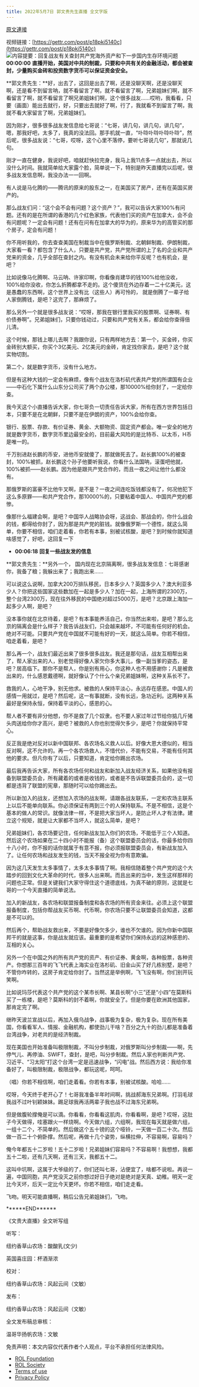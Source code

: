 ```yaml
---
title: 2022年5月7日 郭文贵先生直播 全文字版
---
```


[原文連接](https://gnews.org/zh-hans/2497858/)

视频链接：[https://gettr.com/post/p18pki5140c](https://gettr.com/post/p18pki5140c)
 ![内容提要：回复战友有关查封共产党海外资产和下一步国内生存环境问题](https://assets.gnews.org/wp-content/uploads/2022/05/image-1103.png) 
**00:00:00** **直播开始，美国对中共的制裁，只要和中共有关的金融活动，都会被查封，少量购买金砖和投资数字货币可以保证资金安全。**
 
**郭文贵先生：**好，出去了，这回是出去了啊，还是没聊天啊，还是没聊天啊，还是看不到留言呐，就不看留言了啊，就不看留言了啊，兄弟姐妹们啊，就不看留言了啊，就不看留言了啊兄弟姐妹们啊，这个很多战友……哎哟，我看看，只要（画面）能出去就行，好，只要出去就好了啊，行了，我就看不到留言了啊，我就不看大家留言了啊，兄弟姐妹们。
 
因为刚才，很多很多战友发信息给七哥说：“七哥，讲几句，讲几句，讲几句”，嗯，那我好吧，太多了，我真的没法回。那手机就一直，“卟唥卟唥卟唥卟唥”，然后呢，很多战友说：“七哥，哎呀，这个心里不落停，要听七哥说几句”，那就说几句。
 
刚才一直在健身，我说好吧，咱就赶快拉完身，我马上我11点多一点就出去，所以没什么时间。我就简单给大家露个脸，简单说一下，特别是昨天直播完以后呢，很多战友发信息啊，我没办法一一回啊。
 
有人说是马化腾的——腾讯的原来的股东之一，在美国买了房产，还有在英国买房产的。
 
那么战友们问：“这个会不会有问题？这个资产？”，我可以告诉大家100%有问题。还有的是在所谓的香港的几个红色家族，代表他们买的资产在加拿大，会不会有问题呢？一定会有问题！还有在问有在加拿大的华为的，原来华为的高管买的那个房子，定会有问题！
 
你不用听我的，你去查查美国在制裁当中在俄罗斯制裁、北朝鲜制裁、伊朗制裁，大家看一看？都包含了什么人，只要是共产党，共产党所谓的上了名的企业和共产党来的资金，几乎全部在查封之内。有没有机会未来给你平反呢？也有机会，是吧？
 
比如说像马化腾啊、马云呐、许家印啊，你看像肖建华的钱100%给他没收，100%给你没收，你怎么折腾都拿不走的。这个傻货在外边存着一二十亿美元，这是愚蠢的东西啊，这个世界上没有比（这些人）再可怜的， 就是倒腾了一辈子给人家倒腾钱，是吧？这完了，那麻烦了。
 
那么另外一个就是很多战友说：“哎呀，那我在银行里我买的股票啊、证券啊、有价债券啊”。兄弟姐妹们，只要你钱动过，只要和共产党有关系，都会给你查得倍儿清。
 
这个时候，那钱上哪儿去啊？我跟你说，只有两样地方去：第一个，买金砖，你买金砖别大额买，你买个3亿美元、2亿美元的金砖，肯定找你家去，是吧？这个就实物切割。
 
第二个，就是数字货币，没有什么地方。
 
但是有这种大钱的一定会有麻烦，像有个战友在洛杉矶代表共产党的所谓国有企业——中石化下属什么山东分公司买了两个办公楼，那10000%给你封了，一定给你查。
 
我今天这个小直播告诉大家，你七哥负一切责任告诉大家，所有在西方世界包括日本，只要不是在北朝鲜，只要不是在伊朗的资产，100%会给你查。
 
银行、股票、存款、有价证券、黄金、大额物资、固定资产都会。唯一安全的地方就是数字货币，数字货币里边最安全的，目前最大风险的是比特币、以太币，H币是唯一的。
 
千万别进赵长鹏的币安，进他币安就傻了，那就做死去了。赵长鹏100%的被查封，100%被抓，赵长鹏这个孙子他要听我说，你看什么法国呐，滚蛋吧他就，100%被抓——赵长鹏。因为他是跟共产党合作的，而且一夜之间让他什么都没有。
 
那俄罗斯的富豪不比他牛叉啊，是不是？一夜之间连吃饭钱都没有了，何况他犯下这么多原罪——和共产党合作，那10000%的，只要粘着中国人、中国共产党的都惨。
 
像那什么福建会啊，是吧？中国华人战略协会呀，这战会、那战会的，你什么战会的钱，都得给你封了，因为那是共产党的脏钱。就像俄罗斯一个德性，就这么简单，你要不相信，咱们走着看，你若有本事，别被试核酸，是吧？到时候你就知道啥感觉了，好吧，这回复一下
 
- **00:06:18** **回复一些战友发的信息**

**郭文贵先生：**另外一个， 国内现在北京隔离啊，很多战友发信息：七哥感谢你，我备了粮；我躲出来了；我跑出来……
 
可以说这么说啊，加拿大200万排队移民，日本多少人？英国多少人？澳大利亚多少人？你把这些国家这些数加在一起是多少人？加在一起，上海所谓的2300万，整个台湾2300万，现在往外移民的中国绝对超过5000万，是吧？北京跟上海加一起多少人啊，是吧？
 
没本事你就在北京待着，是吧？有本事能养活自己，你当然出来啦，是吧？那么北京的隔离会是什么样子？我告诉战友们，只会越来越坏，不可能有任何好的机会。绝对不可能。只要共产党在中国就不可能有好的一天，就这么简单。你若不相信，咱走着看，是吧？
 
那么再一个，战友们最近出来了很多很多战友。我还是那句话，战友互相帮出来了，帮人家出来的人，别老觉得好像人家欠你多大事儿，像一副当爹的姿态，是吧？居高临下。那你不是帮人，你是别有用心，你这种人也不用感谢你；凡是被救出来的，什么感恩戴德啊，就好像认了个什么个亲兄弟姐妹啊，这种关系长不了。
 
救我的人，心地干净，别无他求。被救的人保持平淡心，永远存在感恩。中国人的感情一用就过，是吧？然后呢，这一有事就断，没有长远，急功近利。这两种关系最好是保持永恒，保持着平淡的心，感恩的心。
 
帮人者不要有非分他想，你不是救了几个奴隶。也不要人家过年过节给你掂几斤猪头肉送给你你才高兴，是吧？被救的人你也别觉得欠多少，是吧？你就保持平常心。
 
反正我是绝对反对以新中国联邦、各农场名义救人以后。好像大恩大德似的，相当反对啊，这不允许的。再一个各农场救人，不惜代价，不能有交易，不能有任何其他的要求。但凡你有了以后，只要知道，肯定给你踢出农场。
 
最后我再告诉大家，所有各农场任何和战友和新加入战友经济关系，如果他没有报备到联盟委员会，所有藏着的或者是收钱的，或者是不告诉联盟委员会的，这一切都是违背了联盟的宪章，那随时可以给你踢出去。
 
所以新加入的战友，还想加入农场的战友啊，请跟各战友联系，一定和农场主联系上以后不能单向联系。你必须保证有两到三个的人保持联系。不是不相信，这是个基本的做人的常识。就像法律一样，不是把大家当坏人，是防止坏人才有法律。建立这个规矩，就是让大家都不当坏人，就这么简单，是吧？
 
兄弟姐妹们，各农场要记住，任何新战友加入你们的农场，不能低于三个人知道。然后这个农场如果在二十四小时不能报（备）这个联盟委员会的话，你最多给你四十八小时，你不报的话你就属于有意不报，你必须报联盟委员会，有新战友加入了。让任何农场和战友发生的钱，当天不报全视为你有意欺骗。
 
因为这几天发生太多事情了，太多太多事情了啊。我相信随着整个共产党的这个大踏步的回到文化大革命的时代，很多人出来啊。而且出来的当中，发生这样那样的问题也正常。但是关键我们大家守得住这个道德底线，为真不破的原则，这就是七哥的一个今天直播的简单说法。
 
加入的新战友，各农场和联盟报备制度和各农场的所有资金来往。必须上这个联盟报备制度，包括你帮战友买币啊、代币啊，你农场只要不让联盟委员会知道，这都是不可以的。
 
然后再个，帮助战友救出来，不要是好像欠多少，谁也不欠谁的。因为你新中国联邦干的就是这事，你是战友就应该。最重要的是希望你们保持永远的这种感恩的、互相的关心。
 
另外一个在中国之外的所有共产党的资产、有价证券、黄金啊，各种股票，各种资产。你想那三百年的飞飞代表上海实业在洛杉矶、旧金山买了好几栋别墅，是吧？不管你咋转的，这房子肯定给你封了。当然这是举例啊，飞飞没有啊，你们别开玩笑啊。
 
比如说玛莎代表这个共产党的这个某市长啊、某县长啊“小三”还是“小四”在莫斯科买了一栋楼，是吧？莫斯科的封不着啊，你就安全了。但是你要在欧洲其他国家，那肯定完了啊。
 
继昨天波兰宣战以后，再加入俄乌战争，战事极为复杂，极为复杂。现在所有美国，你看看军人、情报、金融机构，都使劲儿干啥？百分之九十的劲儿都是准备着台湾战争，对老共的是经济制裁。
 
现在美国也开始准备叫极限制裁，不叫分步制裁，对俄罗斯叫分步制裁——啊，先停气儿、再停油、SWIFT，查封，是吧，叫分步制裁。然后人家也判断共产党、习近平、“习太阳”打这个台湾一定是迅速战争，“闪电”战。然后西方说：我给你准备好了，叫极限制裁，极限战争，都玩这呢，呵呵。
 
（唱）你若不相信啊，咱们走着看。你若有本事，别被试核酸。哈哈……
 
哎呀，今天终于老开心了！七哥我准备半年时间啊，挑战郝海东兄弟啊。打羽毛球我战不过叶钊颖妹妹。踢足球我再活两辈子我也战不过海东兄弟啊。
 
但是做腹轮撑俺是可以滴。你看看，你看看这肌肉，你看看啊，是吧？哎呀，这肚子今天做得，哇塞跟火一样烧啊。今天做六组，六组啊，我现在每天就是做六组，一组十二个，不简单的。然后做这个五十镑的这个哑铃，一天做一百二十次。然后做一百二十个俯卧撑。然后呢，再做十几个姿势，纵横拉伸，不容易啊，容易吗？
 
俺今年都五十二岁啦！五十二岁啦！兄弟姐妹们容易吗？不容易啊！我想想，我都五十二啦，还有几天啊，还有三天，我都五十二。
 
这叫中坑啊，这属于大爷级的了，你们还叫七哥，沾便宜了，啥都不说啦。再说一遍，中国同胞，共产党没灭之前你想过好日子绝对是绝对是天真、幼稚。明天一定比今天坏，后天一定比今天更坏。你若不相信，咱们走走看。
 
飞吻。明天可能直播啊，稍后公告兄弟姐妹们，飞吻。
 
\*\*\*\*\*\*END\*\*\*\*\*\*
 
《文贵大直播》全文听写组
 
听写：
 
纽约香草山农场：酸酸乳(文少)
 
英国喜庄园：杯酒渐浓
 
校对：
 
纽约香草山农场：风起云间（文敏）
 
发布：
 
纽约香草山农场：风起云间（文敏）
 
全文发布稿总审核：
 
温哥华扬帆农场：文敏

免责声明：本文内容仅代表作者个人观点，平台不承担任何法律风险。
  
- [ROL Foundation](https://rolfoundation.org/)
- [ROL Society](https://rolsociety.org/)
- [Terms of use](https://gnews.org/terms-of-use-3/)
- [Privacy Policy](https://gnews.org/privacy-policy/)
